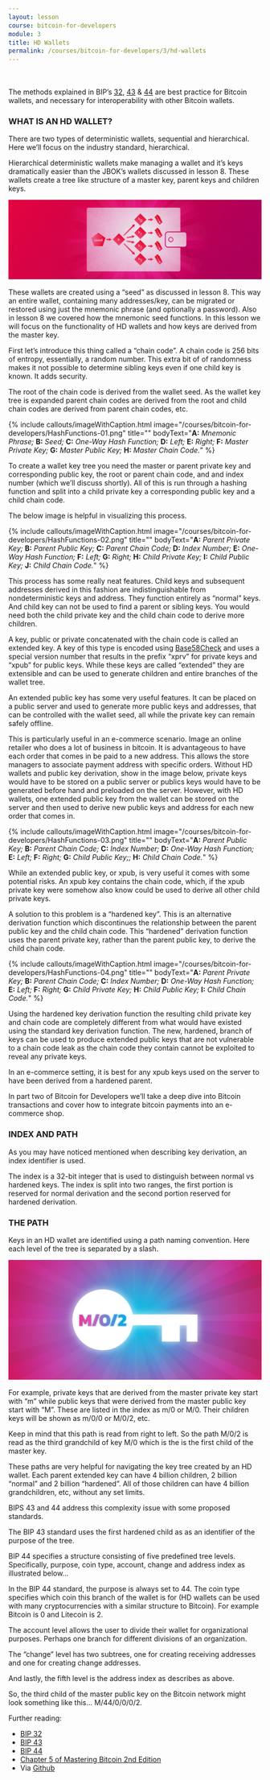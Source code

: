 ```yaml
---
layout: lesson
course: bitcoin-for-developers
module: 3
title: HD Wallets
permalink: /courses/bitcoin-for-developers/3/hd-wallets
---
```


<br>
<br>
<span class="openingParagraph">
The methods explained in BIP’s <a href="https://github.com/bitcoin/bips/blob/master/bip-0032.mediawiki" target="_blank" rel="noopener noreferrer">32</a>, <a href="https://github.com/bitcoin/bips/blob/master/bip-0043.mediawiki" target="_blank" rel="noopener noreferrer">43</a> &amp; <a href="https://github.com/bitcoin/bips/blob/master/bip-0044.mediawiki" target="_blank" rel="noopener noreferrer">44</a> are best practice for Bitcoin wallets, and necessary for interoperability with other Bitcoin wallets.</span>

<h3>WHAT IS AN HD WALLET?</h3>

There are two types of deterministic wallets, sequential and hierarchical. Here we’ll focus on the industry standard, hierarchical.

Hierarchical deterministic wallets make managing a wallet and it’s keys dramatically easier than the JBOK’s wallets discussed in lesson 8. These wallets create a tree like structure of a master key, parent keys and children keys.

<img src="/assets/img/courses/bitcoin-for-developers/KWallets-02.png" />

These wallets are created using a “seed” as discussed in lesson 8. This way an entire wallet, containing many addresses/key, can be migrated or restored using just the mnemonic phrase (and optionally a password). Also in lesson 8 we covered how the mnemonic seed functions. In this lesson we will focus on the functionality of HD wallets and how keys are derived from the master key.

First let’s introduce this thing called a “chain code”. A chain code is 256 bits of entropy, essentially, a random number. This extra bit of of randomness makes it not possible to determine sibling keys even if one child key is known. It adds security.

The root of the chain code is derived from the wallet seed. As the wallet key tree is expanded parent chain codes are derived from the root and child chain codes are derived from parent chain codes, etc.

{% include callouts/imageWithCaption.html
	image="/courses/bitcoin-for-developers/HashFunctions-01.png"
	title=""
	bodyText="<b>A:</b> <i>Mnemonic Phrase;</i> <b>B:</b> <i>Seed;</i> <b>C:</b> <i>One-Way Hash Function;</i> <b>D:</b> <i>Left;</i> <b>E:</b> <i>Right;</i> <b>F:</b> <i>Master Private Key;</i> <b>G:</b> <i>Master Public Key;</i> <b>H:</b> <i>Master Chain Code.</i>"
%}

To create a wallet key tree you need the master or parent private key and corresponding public key, the root or parent chain code, and and index number (which we’ll discuss shortly). All of this is run through a hashing function and split into a child private key a corresponding public key and a child chain code.

The below image is helpful in visualizing this process.

{% include callouts/imageWithCaption.html
	image="/courses/bitcoin-for-developers/HashFunctions-02.png"
	title=""
	bodyText="<b>A:</b> <i>Parent Private Key;</i> <b>B:</b> <i>Parent Public Key;</i> <b>C:</b> <i>Parent Chain Code;</i> <b>D:</b> <i>Index Number;</i> <b>E:</b> <i>One-Way Hash Function;</i> <b>F:</b> <i>Left;</i> <b>G:</b> <i>Right;</i> <b>H:</b> <i>Child Private Key;</i> <b>I:</b> <i>Child Public Key;</i> <b>J:</b> <i>Child Chain Code.</i>"
%}

This process has some really neat features. Child keys and subsequent addresses derived in this fashion are indistinguishable from nondeterministic keys and address. They function entirely as “normal” keys. And child key can not be used to find a parent or sibling keys. You would need both the child private key and the child chain code to derive more children.

A key, public or private concatenated with the chain code is called an extended key. A key of this type is encoded using <a href="https://en.bitcoin.it/wiki/Base58Check_encoding">Base58Check</a> and uses a special version number that results in the prefix “xprv” for private keys and “xpub” for public keys. While these keys are called “extended” they are extensible and can be used to generate children and entire branches of the wallet tree.

An extended public key has some very useful features. It can be placed on a public server and used to generate more public keys and addresses, that can be controlled with the wallet seed, all while the private key can remain safely offline.

This is particularly useful in an e-commerce scenario. Image an online retailer who does a lot of business in bitcoin. It is advantageous to have each order that comes in be paid to a new address. This allows the store managers to associate payment address with specific orders. Without HD wallets and public key derivation, show in the image below, private keys would have to be stored on a public server or publics keys would have to be generated before hand and preloaded on the server. However, with HD wallets, one extended public key from the wallet can be stored on the server and then used to derive new public keys and address for each new order that comes in.

{% include callouts/imageWithCaption.html
	image="/courses/bitcoin-for-developers/HashFunctions-03.png"
	title=""
	bodyText="<b>A:</b> <i>Parent Public Key;</i> <b>B:</b> <i>Parent Chain Code;</i> <b>C:</b> <i>Index Number;</i> <b>D:</b> <i>One-Way Hash Function;</i> <b>E:</b> <i>Left;</i> <b>F:</b> <i>Right;</i> <b>G:</b> <i>Child Public Key;;</i> <b>H:</b> <i>Child Chain Code.</i>"
%}

While an extended public key, or xpub, is very useful it comes with some potential risks. An xpub key contains the chain code, which, if the xpub private key were somehow also know could be used to derive all other child private keys.

A solution to this problem is a “hardened key”. This is an alternative derivation function which discontinues the relationship between the parent public key and the child chain code. This “hardened” derivation function uses the parent private key, rather than the parent public key, to derive the child chain code.

{% include callouts/imageWithCaption.html
	image="/courses/bitcoin-for-developers/HashFunctions-04.png"
	title=""
	bodyText="<b>A:</b> <i>Parent Private Key;</i> <b>B:</b> <i>Parent Chain Code;</i> <b>C:</b> <i>Index Number;</i> <b>D:</b> <i>One-Way Hash Function;</i> <b>E:</b> <i>Left;</i> <b>F:</b> <i>Right;</i> <b>G:</b> <i>Child Private Key;</i> <b>H:</b> <i>Child Public Key;</i> <b>I:</b> <i>Child Chain Code.</i>"
%}

Using the hardened key derivation function the resulting child private key and chain code are completely different from what would have existed using the standard key derivation function. The new, hardened, branch of keys can be used to produce extended public keys that are not vulnerable to a chain code leak as the chain code they contain cannot be exploited to reveal any private keys.

In an e-commerce setting, it is best for any xpub keys used on the server to have been derived from a hardened parent.

In part two of Bitcoin for Developers we’ll take a deep dive into Bitcoin transactions and cover how to integrate bitcoin payments into an e-commerce shop.
<h3>INDEX AND PATH</h3>


As you may have noticed mentioned when describing key derivation, an index identifier is used.

The index is a 32-bit integer that is used to distinguish between normal vs hardened keys. The index is split into two ranges, the first portion is reserved for normal derivation and the second portion reserved for hardened derivation.
<h3>THE PATH</h3>

Keys in an HD wallet are identified using a path naming convention. Here each level of the tree is separated by a slash.

<img src="/assets/img/courses/bitcoin-for-developers/KeyWalletPath-01.png" />

For example, private keys that are derived from the master private key start with “m” while public keys that were derived from the master public key start with “M”. These are listed in the index as m/0 or M/0. Their children keys will be shown as m/0/0 or M/0/2, etc.

Keep in mind that this path is read from right to left. So the path M/0/2 is read as the third grandchild of key M/0 which is the is the first child of the master key.

These paths are very helpful for navigating the key tree created by an HD wallet. Each parent extended key can have 4 billion children, 2 billion “normal” and 2 billion “hardened”. All of those children can have 4 billion grandchildren, etc, without any set limits.

BIPS 43 and 44 address this complexity issue with some proposed standards.

The BIP 43 standard uses the first hardened child as as an identifier of the purpose of the tree.

BIP 44 specifies a structure consisting of five predefined tree levels. Specifically, purpose, coin type, account, change and address index as illustrated below…

In the BIP 44 standard, the purpose is always set to 44. The coin type specifies which coin this branch of the wallet is for (HD wallets can be used with many cryptocurrencies with a similar structure to Bitcoin). For example Bitcoin is 0 and Litecoin is 2.

The account level allows the user to divide their wallet for organizational purposes. Perhaps one branch for different divisions of an organization.

The “change” level has two subtrees, one for creating receiving addresses and one for creating change addresses.

And lastly, the fifth level is the address index as describes as above.

So, the third child of the master public key on the Bitcoin network might look something like this… M/44/0/0/0/2.

Further reading:
<ul>
 	<li><a href="https://github.com/bitcoin/bips/blob/master/bip-0032.mediawiki" target="_blank" rel="noopener noreferrer">BIP 32</a></li>
 	<li><a href="https://github.com/bitcoin/bips/blob/master/bip-0043.mediawiki" target="_blank" rel="noopener noreferrer">BIP 43</a></li>
 	<li><a href="https://github.com/bitcoin/bips/blob/master/bip-0044.mediawiki" target="_blank" rel="noopener noreferrer">BIP 44</a></li>
 	<li><a href="https://www.amazon.com/Mastering-Bitcoin-Programming-Open-Blockchain-ebook/dp/B071K7FCD4" target="_blank" rel="noopener noreferrer">Chapter 5 of Mastering Bitcoin 2nd Edition</a>
 	<li>Via <a href="https://github.com/bitcoinbook/bitcoinbook/blob/develop/ch05.asciidoc" target="_blank" rel="noopener noreferrer">Github</a></li>
</ul>

